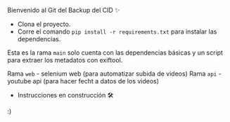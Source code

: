 Bienvenido al Git del Backup del CID ✨

- Clona el proyecto.
- Corre el comando ``` pip install -r requirements.txt ``` para instalar las dependencias.

Esta es la rama ```main``` solo cuenta con las dependencias básicas y un script para extraer los metadatos con exiftool.

Rama ```web``` - selenium web (para automatizar subida de videos)
Rama ```api``` - youtube api (para hacer fecht a datos de los videos)

- Instrucciones en construcción 🛠

:)

